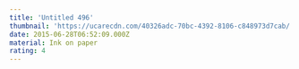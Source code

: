 ```yaml
---
title: 'Untitled 496'
thumbnail: 'https://ucarecdn.com/40326adc-70bc-4392-8106-c848973d7cab/'
date: 2015-06-28T06:52:09.000Z
material: Ink on paper
rating: 4
---
```

